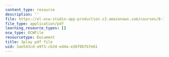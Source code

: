 ```yaml
---
content_type: resource
description: ''
file: https://ol-ocw-studio-app-production.s3.amazonaws.com/courses/8-701-introduction-to-nuclear-and-particle-physics-fall-2020/3ae543cda973cb34ed4ae36f0b7b7e61_1LBAOxm8QOE.pdf
file_type: application/pdf
learning_resource_types: []
ocw_type: OCWFile
resourcetype: Document
title: 3play pdf file
uid: 3ae543cd-a973-cb34-ed4a-e36f0b7b7e61
---
```

